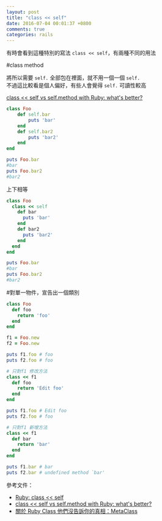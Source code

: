 ```yaml
---
layout: post
title: "class << self"
date: 2016-07-04 00:01:37 +0800
comments: true
categories: rails
---
```


有時會看到這種特別的寫法 `class << self`，有兩種不同的用法

<!-- more -->

#class method

將所以需要 `self.` 全部包在裡面，就不用一個一個 `self.`  
不過這比較看是個人偏好，有些人會覺得 `self.` 可讀性較高  

[class << self vs self.method with Ruby: what's better?](http://stackoverflow.com/questions/10964081/class-self-vs-self-method-with-ruby-whats-better)

```ruby
class Foo
	def self.bar
		puts 'bar'
	end
	def self.bar2
		puts 'bar2'
	end
end

puts Foo.bar
#bar
puts Foo.bar2
#bar2
```
上下相等

```ruby
class Foo
  class << self
    def bar
      puts 'bar'
    end
    def bar2
      puts 'bar2'
    end
  end
end

puts Foo.bar
#bar
puts Foo.bar2
#bar2
```

#對單一物件，宣告出一個類別

```ruby
class Foo
  def foo
    return 'foo'
  end
end

f1 = Foo.new
f2 = Foo.new

puts f1.foo # foo
puts f2.foo # foo

# 只對f1 修改方法
class << f1
  def foo
    return 'Edit foo'
  end
end

puts f1.foo # Edit foo
puts f2.foo # foo

# 只對f1 新增方法
class << f1
  def bar
    return 'bar'
  end
end

puts f1.bar # bar
puts f2.bar # undefined method `bar'
```

參考文件：

* [Ruby: class << self](http://wemee.blogspot.tw/2014/07/ruby-class.html)
* [class << self vs self.method with Ruby: what's better?](http://stackoverflow.com/questions/10964081/class-self-vs-self-method-with-ruby-whats-better)
* [關於 Ruby Class 他們沒告訴你的真相：MetaClass](http://blog.chh.tw/posts/ruby-metaclass-eigenclass/)